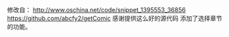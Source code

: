 修改自：
http://www.oschina.net/code/snippet_1395553_36856
https://github.com/abcfy2/getComic
感谢提供这么好的源代码
添加了选择章节的功能。
